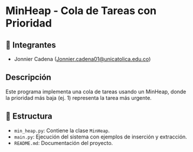 # MinHeap - Cola de Tareas con Prioridad

## 👥 Integrantes
- Jonnier Cadena (Jonnier.cadena01@unicatolica.edu.co)

##  Descripción
Este programa implementa una cola de tareas usando un MinHeap, donde la prioridad más baja (ej. 1) representa la tarea más urgente.

## 🧩 Estructura
- `min_heap.py`: Contiene la clase `MinHeap`.
- `main.py`: Ejecución del sistema con ejemplos de inserción y extracción.
- `README.md`: Documentación del proyecto.

